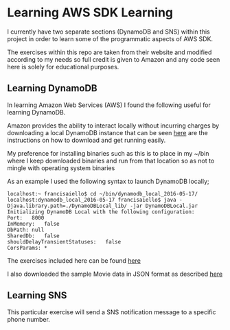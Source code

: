 # Learning AWS SDK Learning
I currently have two separate sections (DynamoDB and SNS) within this project in order to learn some of the programmatic aspects of AWS SDK.  

The exercises within this repo are taken from their website and modified according to my needs so full credit is given to Amazon and any code seen here is solely for educational purposes.

## Learning DynamoDB
In learning Amazon Web Services (AWS) I found the following useful for learning DynamoDB.  

Amazon provides the ability to interact locally without incurring charges by downloading a local DynamoDB instance that can be seen [here](https://aws.amazon.com/blogs/aws/dynamodb-local-for-desktop-development/) are the instructions on how to download and get running easily.

My preference for installing binaries such as this is to place in my ~/bin where I keep downloaded binaries and run from that location so as not to mingle with operating system binaries

As an example I used the following syntax to launch DynamoDB locally; 

```
localhost:~ francisaiello$ cd ~/bin/dynamodb_local_2016-05-17/
localhost:dynamodb_local_2016-05-17 francisaiello$ java -Djava.library.path=./DynamoDBLocal_lib/ -jar DynamoDBLocal.jar
Initializing DynamoDB Local with the following configuration:
Port:	8000
InMemory:	false
DbPath:	null
SharedDb:	false
shouldDelayTransientStatuses:	false
CorsParams:	*
```

The exercises included here can be found [here](http://docs.aws.amazon.com/amazondynamodb/latest/developerguide/JavaDocumentAPICRUDExample.html)

I also downloaded the sample Movie data in JSON format as described [here](http://docs.aws.amazon.com/amazondynamodb/latest/gettingstartedguide/GettingStarted.Java.02.html)

## Learning SNS
This particular exercise will send a SNS notification message to a specific phone number.  